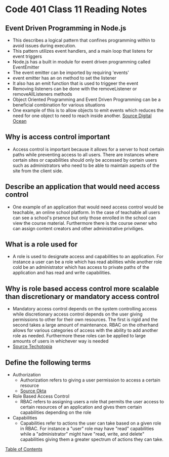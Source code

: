 # Code 401 Class 11 Reading Notes

## Event Driven Programming in Node.js
* This describes a logical pattern that confines programming within to avoid issues during execution.
* This pattern utilizes event handlers, and a main loop that listens for event triggers
* Node.js has a built in module for event driven programming called EventEmitter
* The event emitter can be imported by requiring 'events'
* event emitter has an on method to set the listener
* It also has an emit function that is used to triggeer the event
* Removing listeners can be done with the removeListener or removeAllListeners methods
* Object Oriented Programming and Event Driven Programming can be a beneficial combination for various situations
* One example of this is to allow objects to emit events which reduces the need for one object to need to reach inside another.
[Source Digital Ocean](https://www.digitalocean.com/community/tutorials/nodejs-event-driven-programming)

## Why is access control important
* Access control is important because it allows for a server to host certain paths while preventing access to all users. There are instances where certain sites or capabilities should only be accessed by certain users such as administrators who need to be able to maintain aspects of the site from the client side.

## Describe an application that would need access control
* One example of an application that would need access control would be teachable, an online school platform. In the case of teachable all users can see a school's prsence but only those enrolled in the school can view the course material. Furthermore there is the course owner who can assign content creators and other administrative priviliges.

## What is a role used for
* A role is used to designate access and capabilities to an application. For instance a user can be a role which has read abilities while another role cold be an administrator which has access to private paths of the application and has read and write capabilities.

## Why is role based access control more scalable than discretionary or mandatory access control
* Mandatory access control depends on the system controlling access while discretionary access control depends on the user giving permissions to other for their own resources. The first is rigid and the second takes a large amount of maintenance. RBAC on the otherhand allows for various categories of access with the ability to add another role as needed. Furthermore these roles can be applied to large amounts of users in whichever way is needed
* [Source Techotopia](https://www.techotopia.com/index.php/Mandatory,_Discretionary,_Role_and_Rule_Based_Access_Control)

## Define the following terms
* Authorization
  * Authorization refers to giving a user permission to access a certain resource
  * [Source Okta](https://www.okta.com/identity-101/authentication-vs-authorization/#:~:text=Authentication%20and%20authorization%20might%20sound,permission%20to%20access%20a%20resource.)
* Role Based Access Control
  * RBAC refers to assigning users a role that permits the user access to certain resources of an application and gives them certain capabilities depending on the role
* Capabilities
  * Capabilities refer to actions the user can take based on a given role in RBAC. For instance a "user" role may have "read" capabilities while a "administrator" might have "read, write, and delete" capabilities giving them a greater spectrum of actions they can take.


[Table of Contents](README.md)